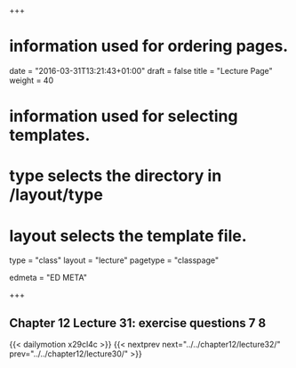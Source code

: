 +++
# information used for ordering pages.
date = "2016-03-31T13:21:43+01:00"
draft = false
title = "Lecture Page"
weight = 40

# information used for selecting templates.
# type selects the directory in /layout/type
# layout selects the template file.

type   = "class"
layout = "lecture"
pagetype = "classpage"





edmeta = "ED META"

+++
## Chapter 12 Lecture 31: exercise questions 7 8
{{< dailymotion x29cl4c >}}
{{< nextprev next="../../chapter12/lecture32/"     prev="../../chapter12/lecture30/"  >}}

